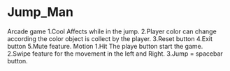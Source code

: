# Jump_Man
Arcade game 
1.Cool Affects while in the jump.
2.Player color can change according the color object is collect by the player.
3.Reset button
4.Exit button
5.Mute feature.
        Motion
1.Hit The playe button start the game.
2.Swipe feature for the movement in the left and Right.
3.Jump = spacebar button.

